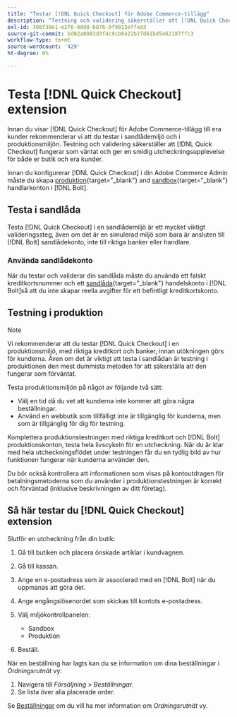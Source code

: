 ```yaml
---
title: "Testar [!DNL Quick Checkout] för Adobe Commerce-tillägg"
description: "Testning och validering säkerställer att [!DNL Quick Checkout] tillägg fungerar som förväntat."
exl-id: 308f39e1-e2f6-40d8-b876-0f9013effed3
source-git-commit: bd02a8083d3f4c9cb0422b27d61bd5462187ffc3
workflow-type: tm+mt
source-wordcount: '429'
ht-degree: 0%

---
```



# Testa [!DNL Quick Checkout] extension

Innan du visar [!DNL Quick Checkout] för Adobe Commerce-tillägg till era kunder rekommenderar vi att du testar i sandlådemiljö och i produktionsmiljön. Testning och validering säkerställer att [!DNL Quick Checkout] fungerar som väntat och ger en smidig utcheckningsupplevelse för både er butik och era kunder.

Innan du konfigurerar [!DNL Quick Checkout] i din Adobe Commerce Admin måste du skapa  [produktion](https://merchant.bolt.com/register){target="_blank"} and [sandbox](https://merchant-sandbox.bolt.com/register){target="_blank"} handlarkonton i [!DNL Bolt].

## Testa i sandlåda

Testa [!DNL Quick Checkout] i en sandlådemiljö är ett mycket viktigt valideringssteg, även om det är en simulerad miljö som bara är ansluten till [!DNL Bolt] sandlådekonto, inte till riktiga banker eller handlare.

### Använda sandlådekonto

När du testar och validerar din sandlåda måste du använda ett falskt kreditkortsnummer och ett [sandlåda](https://merchant-sandbox.bolt.com/register){target="_blank"} handelskonto i [!DNL Bolt]så att du inte skapar reella avgifter för ett befintligt kreditkortskonto.

## Testning i produktion

>[!NOTE]
>
> Vi rekommenderar att du testar [!DNL Quick Checkout] i en produktionsmiljö, med riktiga kreditkort och banker, innan utökningen görs för kunderna. Även om det är viktigt att testa i sandlådan är testning i produktionen den mest dummista metoden för att säkerställa att den fungerar som förväntat.

Testa produktionsmiljön på något av följande två sätt:

- Välj en tid då du vet att kunderna inte kommer att göra några beställningar.
- Använd en webbutik som tillfälligt inte är tillgänglig för kunderna, men som är tillgänglig för dig för testning.

Komplettera produktionstestningen med riktiga kreditkort och [!DNL Bolt] produktionskonton, testa hela livscykeln för en utcheckning. När du är klar med hela utcheckningsflödet under testningen får du en tydlig bild av hur funktionen fungerar när kunderna använder den.

Du bör också kontrollera att informationen som visas på kontoutdragen för betalningsmetoderna som du använder i produktionstestningen är korrekt och förväntad (inklusive beskrivningen av ditt företag).

## Så här testar du [!DNL Quick Checkout] extension

Slutför en utcheckning från din butik:

1. Gå till butiken och placera önskade artiklar i kundvagnen.
1. Gå till kassan.
1. Ange en e-postadress som är associerad med en [!DNL Bolt] när du uppmanas att göra det.
1. Ange engångslösenordet som skickas till kontots e-postadress.
1. Välj miljökontrollpanelen:

   - Sandbox
   - Produktion

1. Beställ.

När en beställning har lagts kan du se information om dina beställningar i _Ordningsrutnät_ vy:

1. Navigera till _Försäljning_ > _Beställningar_.
1. Se lista över alla placerade order.

Se [Beställningar](https://docs.magento.com/user-guide/sales/orders.html) om du vill ha mer information om _Ordningsrutnät_ vy.
